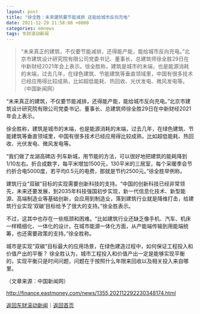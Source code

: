 ```yaml
---
layout: post
title: "徐全胜：未来建筑要节能减排 还能给城市反向充电"
date: 2021-12-29 21:58:08 +0800
categories: emnews
tags: 东财滚动新闻
---
```

> “未来真正的建筑，不仅要节能减排，还得能产能，能给城市反向充电。”北京市建筑设计研究院有限公司党委书记、董事长、总建筑师徐全胜29日在中新财经2021年会上表示。徐全胜称，建筑是城市的末端，也是能源消耗的末端，过去几年，在绿色建筑、节能建筑等垂直领域里，中国有很多技术已经应用得比较成熟，比如超低能耗、热回收、光伏发电、微风发电等。（中国新闻网）

<p>“未来真正的建筑，不仅要节能减排，还得能产能，能给城市反向充电。”北京市建筑设计研究院有限公司党委书记、董事长、总建筑师徐全胜29日在中新财经2021年会上表示。</p><p>徐全胜称，建筑是城市的末端，也是能源消耗的末端，过去几年，在绿色建筑、节能建筑等垂直领域里，中国有很多技术已经应用得比较成熟，比如超低能耗、热回收、光伏发电、微风发电等。</p>
 <p>“我们做了龙湖高碑店·列车新城，用节能的方法，可以很好地把建筑的能耗降到1/10左右。折合成数字，每平米增加1500元，130平米的三居室，每个采暖季会节约折合电5000度，若平均0.5元的电费，那就是节约2500元。”徐全胜举例称。</p>
 <p>建筑行业“双碳”目标的实现需要创新科技的支持。“中国的创新科技已经非常领先，未来还要发展，到2035年科技强国初步实现，新一代信息化技术、新型能源、高端制造业等基础创新，会应用到制造业，落到建筑行业就是降维打击，给建筑行业实现‘双碳’目标给予了很大的支持。”徐全胜表示。</p>
 <p>不过，这其中也存在一些瓶颈和困难。“比如建筑行业还缺乏像手机、汽车、机床一样精细化、一体化的设计。在城市能源一体化方面，从产能端传输到用能端统筹，也还需要政策的支持。”徐全胜称。</p>
 <p>城市是实现“双碳”目标最大的应用场景，在绿色建造过程中，如何保证工程投入和价值产出的平衡？ 徐全胜认为，城市工程投入和价值产出一定是能够实现平衡的，实现平衡只是时间问题，问题在于按照什么年限来回收以及相关投入来自哪里。</p><p class="em_media">（文章来源：中国新闻网）</p>

<http://finance.eastmoney.com/news/1355,202112292230348174.html>

[返回东财滚动新闻](//finews.withounder.com/emnews/)｜[返回首页](//finews.withounder.com/)